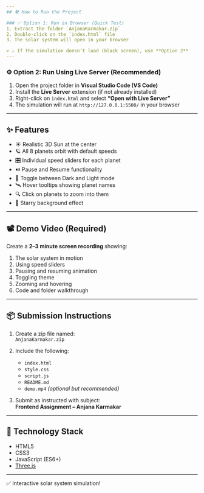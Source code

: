 ```yaml
---
## 🛠️ How to Run the Project

### ✅ Option 1: Run in Browser (Quick Test)
1. Extract the folder `AnjanaKarmakar.zip`
2. Double-click on the `index.html` file
3. The solar system will open in your browser

> ⚠️ If the simulation doesn’t load (black screen), use **Option 2**
---
```


### ⚙️ Option 2: Run Using Live Server (Recommended)

1. Open the project folder in **Visual Studio Code (VS Code)**
2. Install the **Live Server** extension (if not already installed)
3. Right-click on `index.html` and select **“Open with Live Server”**
4. The simulation will run at `http://127.0.0.1:5500/` in your browser

---

## ✨ Features

- ☀️ Realistic 3D Sun at the center
- 🪐 All 8 planets orbit with default speeds
- 🎛️ Individual speed sliders for each planet
- ⏯️ Pause and Resume functionality
- 🌙 Toggle between Dark and Light mode
- 🛰️ Hover tooltips showing planet names
- 🔍 Click on planets to zoom into them
- 🌌 Starry background effect

---

## 📽️ Demo Video (Required)

Create a **2–3 minute screen recording** showing:

1. The solar system in motion
2. Using speed sliders
3. Pausing and resuming animation
4. Toggling theme
5. Zooming and hovering
6. Code and folder walkthrough

---

## 📦 Submission Instructions

1. Create a zip file named:  
   `AnjanaKarmakar.zip`

2. Include the following:

   - `index.html`
   - `style.css`
   - `script.js`
   - `README.md`
   - `demo.mp4` _(optional but recommended)_

3. Submit as instructed with subject:  
   **Frontend Assignment – Anjana Karmakar**

---

## 🧪 Technology Stack

- HTML5
- CSS3
- JavaScript (ES6+)
- [Three.js](https://threejs.org/)

---

✅ Interactive solar system simulation!
